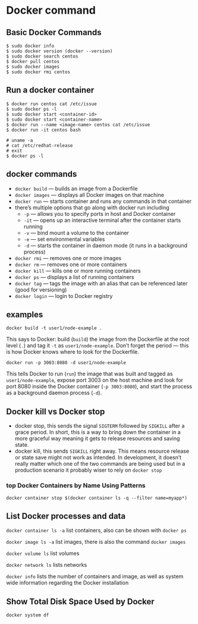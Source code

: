 # Docker command

## Basic Docker Commands

```
$ sudo docker info
$ sudo docker version (docker --version)
$ sudo docker search centos
$ docker pull centos
$ sudo docker images
$ sudo docker rmi centos
```

## Run a docker container

```
$ docker run centos cat /etc/issue
$ sudo docker ps -l
$ sudo docker start <container-id>
$ sudo docker start <container-name>
$ docker run --name <image-name> centos cat /etc/issue
$ docker run -it centos bash

# uname -a
# cat /etc/redhat-release
# exit
$ docker ps -l
```

## docker commands

- `docker build` — builds an image from a Dockerfile
- `docker images` — displays all Docker images on that machine
- `docker run` — starts container and runs any commands in that container
- there’s multiple options that go along with docker run including
  - `-p` — allows you to specify ports in host and Docker container
  - `-it` — opens up an interactive terminal after the container starts running
  - `-v` — bind mount a volume to the container
  - `-e` — set environmental variables
  - `-d` — starts the container in daemon mode (it runs in a background process)
- `docker rmi` — removes one or more images
- `docker rm` — removes one or more containers
- `docker kill` — kills one or more running containers
- `docker ps` — displays a list of running containers
- `docker tag` — tags the image with an alias that can be referenced later (good for versioning)
- `docker login` — login to Docker registry

## examples

```
docker build -t user1/node-example .
```

This says to Docker: build (`build`) the image from the Dockerfile at the root level (`.`) and tag it `-t` as `user1/node-example`. Don’t forget the period — this is how Docker knows where to look for the Dockerfile.

```
docker run -p 3003:8080 -d user1/node-example
```

This tells Docker to run (`run`) the image that was built and tagged as `user1/node-example`, expose port 3003 on the host machine and look for port 8080 inside the Docker container (`-p 3003:8080`), and start the process as a background daemon process (`-d`).

## Docker kill vs Docker stop

- docker stop, this sends the signal `SIGTERM` followed by `SIGKILL` after a grace period. In short, this is a way to bring down the container in a more graceful way meaning it gets to release resources and saving state.
- docker kill, this sends `SIGKILL` right away. This means resource release or state save might not work as intended. In development, it doesn’t really matter which one of the two commands are being used but in a production scenario it probably wiser to rely on `docker stop`

### top Docker Containers by Name Using Patterns

```
docker container stop $(docker container ls -q --filter name=myapp*)
```

## List Docker processes and data

`docker container ls -a` list containers, also can be shown with `docker ps`

`docker image ls -a` list images, there is also the command `docker images`

`docker volume ls` list volumes

`docker network ls` lists networks

`docker info` lists the number of containers and image, as well as system wide information regarding the Docker installation

## Show Total Disk Space Used by Docker

```
docker system df
```
